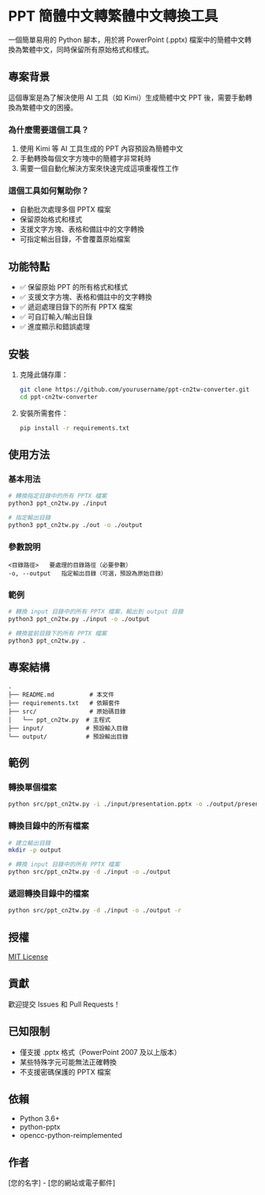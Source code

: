 # PPT 簡體中文轉繁體中文轉換工具

一個簡單易用的 Python 腳本，用於將 PowerPoint (.pptx) 檔案中的簡體中文轉換為繁體中文，同時保留所有原始格式和樣式。

## 專案背景

這個專案是為了解決使用 AI 工具（如 Kimi）生成簡體中文 PPT 後，需要手動轉換為繁體中文的困擾。

### 為什麼需要這個工具？

1. 使用 Kimi 等 AI 工具生成的 PPT 內容預設為簡體中文
2. 手動轉換每個文字方塊中的簡體字非常耗時
3. 需要一個自動化解決方案來快速完成這項重複性工作

### 這個工具如何幫助你？

- 自動批次處理多個 PPTX 檔案
- 保留原始格式和樣式
- 支援文字方塊、表格和備註中的文字轉換
- 可指定輸出目錄，不會覆蓋原始檔案

## 功能特點

- ✅ 保留原始 PPT 的所有格式和樣式
- ✅ 支援文字方塊、表格和備註中的文字轉換
- ✅ 遞迴處理目錄下的所有 PPTX 檔案
- ✅ 可自訂輸入/輸出目錄
- ✅ 進度顯示和錯誤處理

## 安裝

1. 克隆此儲存庫：
   ```bash
   git clone https://github.com/yourusername/ppt-cn2tw-converter.git
   cd ppt-cn2tw-converter
   ```

2. 安裝所需套件：
   ```bash
   pip install -r requirements.txt
   ```

## 使用方法

### 基本用法

```bash
# 轉換指定目錄中的所有 PPTX 檔案
python3 ppt_cn2tw.py ./input

# 指定輸出目錄
python3 ppt_cn2tw.py ./out -o ./output
```

### 參數說明

```
<目錄路徑>   要處理的目錄路徑（必要參數）
-o, --output   指定輸出目錄（可選，預設為原始目錄）
```

### 範例

```bash
# 轉換 input 目錄中的所有 PPTX 檔案，輸出到 output 目錄
python3 ppt_cn2tw.py ./input -o ./output

# 轉換當前目錄下的所有 PPTX 檔案
python3 ppt_cn2tw.py .
```

## 專案結構

```
.
├── README.md          # 本文件
├── requirements.txt   # 依賴套件
├── src/               # 原始碼目錄
│   └── ppt_cn2tw.py  # 主程式
├── input/            # 預設輸入目錄
└── output/           # 預設輸出目錄
```

## 範例

### 轉換單個檔案

```bash
python src/ppt_cn2tw.py -i ./input/presentation.pptx -o ./output/presentation_tw.pptx
```

### 轉換目錄中的所有檔案

```bash
# 建立輸出目錄
mkdir -p output

# 轉換 input 目錄中的所有 PPTX 檔案
python src/ppt_cn2tw.py -d ./input -o ./output
```

### 遞迴轉換目錄中的檔案

```bash
python src/ppt_cn2tw.py -d ./input -o ./output -r
```

## 授權

[MIT License](LICENSE)

## 貢獻

歡迎提交 Issues 和 Pull Requests！

## 已知限制

- 僅支援 .pptx 格式（PowerPoint 2007 及以上版本）
- 某些特殊字元可能無法正確轉換
- 不支援密碼保護的 PPTX 檔案

## 依賴

- Python 3.6+
- python-pptx
- opencc-python-reimplemented

## 作者

[您的名字] - [您的網站或電子郵件]
